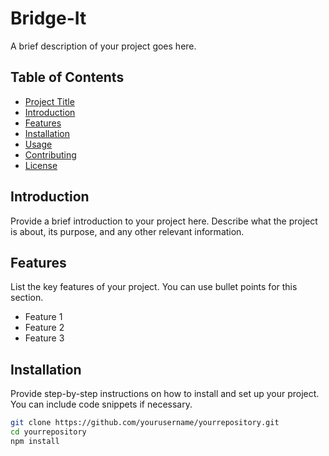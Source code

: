 # Bridge-It
A brief description of your project goes here.

## Table of Contents

- [Project Title](#project-title)
- [Introduction](#introduction)
- [Features](#features)
- [Installation](#installation)
- [Usage](#usage)
- [Contributing](#contributing)
- [License](#license)

## Introduction

Provide a brief introduction to your project here. Describe what the project is about, its purpose, and any other relevant information.

## Features

List the key features of your project. You can use bullet points for this section.

- Feature 1
- Feature 2
- Feature 3

## Installation

Provide step-by-step instructions on how to install and set up your project. You can include code snippets if necessary.

```bash
git clone https://github.com/yourusername/yourrepository.git
cd yourrepository
npm install
